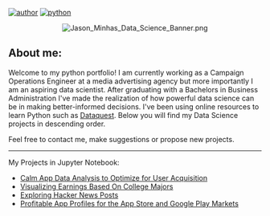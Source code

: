 [![author](https://badgen.net/badge/Author/Jason_Minhas/blue)](https://www.linkedin.com/in/jasonminhas/) [![python](https://badgen.net/badge/Python/3.6+/yellow)](https://www.python.org)

<p align="center">
  <img src="https://raw.githubusercontent.com/JasonMinhas/DataScience/master/Images/Jason_Minhas_Data_Science_Banner_V2.png" alt="Jason_Minhas_Data_Science_Banner.png" border="0" />
</p>

## About me:

Welcome to my python portfolio! I am currently working as a Campaign Operations Engineer at a media advertising agency but more importantly I am an aspiring data scientist. After graduating with a Bachelors in Business Administration I've made the realization of how powerful data science can be in making better-informed decisions. I've been using online resources to learn Python such as [Dataquest](https://www.dataquest.io/).  Below you will find my Data Science projects in descending order.

Feel free to contact me, make suggestions or propose new projects.

***

My Projects in Jupyter Notebook:

* [Calm App Data Analysis to Optimize for User Acquisition](https://github.com/JasonMinhas/DataAnalysis/blob/master/Calm%20Data%20Analysis/calm_data_analysis.ipynb)
* [Visualizing Earnings Based On College Majors](https://github.com/JasonMinhas/DataScience/blob/master/Visualizing%20Earnings%20Based%20On%20College%20Majors/Visualizing%20Earnings%20Based%20On%20College%20Majors.ipynb)
* [Exploring Hacker News Posts](https://github.com/JasonMinhas/DataScience/blob/master/Exploring%20Hacker%20News%20Posts/Exploring%20Hacker%20News%20Posts.ipynb)
* [Profitable App Profiles for the App Store and Google Play Markets](https://github.com/JasonMinhas/DataScience/blob/master/Profitable%20App%20Profiles%20for%20the%20App%20Store%20and%20Google%20Play%20Markets/Profitable%20App%20Profiles%20for%20the%20App%20Store%20and%20Google%20Play%20Store.ipynb)


